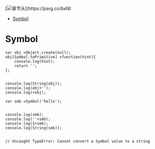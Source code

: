[![章节头]("https://parg.co/UG3")](﻿https://parg.co/bxN) 
 - [Symbol](#symbol) 


# Symbol
```
var obj =Object.create(null);
obj[Symbol.toPrimitive] =function(hint){
    console.log(hint);
    return '';
};


console.log(String(obj));
console.log(obj+'');
console.log(+obj);
```
```
var smb =Symbol('hello');


console.log(smb);
console.log(''+smb);
console.log(1+smb);
console.log(String(smb));


// Uncaught TypeError: Cannot convert a Symbol value to a string
```
